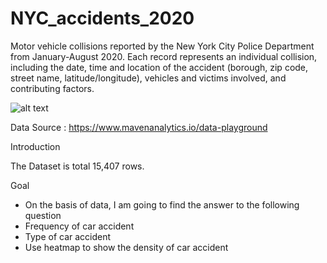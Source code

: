 # NYC_accidents_2020

Motor vehicle collisions reported by the New York City Police Department from January-August 2020. Each record represents an individual collision, including the date, time and location of the accident (borough, zip code, street name, latitude/longitude), vehicles and victims involved, and contributing factors.


![alt text](https://butterflylabs.com/wp-content/uploads/2019/09/car-accident-696x464.jpg)

Data Source : https://www.mavenanalytics.io/data-playground

Introduction

The Dataset is total 15,407 rows.

Goal

- On the basis of data, I am going to find the answer to the following question
- Frequency of car accident
- Type of car accident
- Use heatmap to show the density of car accident
